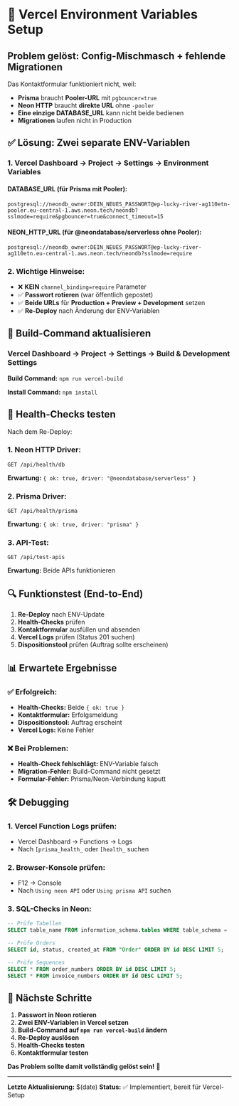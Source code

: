 # 🔧 Vercel Environment Variables Setup

## Problem gelöst: Config-Mischmasch + fehlende Migrationen

Das Kontaktformular funktioniert nicht, weil:
- **Prisma** braucht **Pooler-URL** mit `pgbouncer=true`
- **Neon HTTP** braucht **direkte URL** ohne `-pooler`
- **Eine einzige DATABASE_URL** kann nicht beide bedienen
- **Migrationen** laufen nicht in Production

## ✅ Lösung: Zwei separate ENV-Variablen

### 1. Vercel Dashboard → Project → Settings → Environment Variables

#### **DATABASE_URL** (für Prisma mit Pooler):
```
postgresql://neondb_owner:DEIN_NEUES_PASSWORT@ep-lucky-river-ag110etn-pooler.eu-central-1.aws.neon.tech/neondb?sslmode=require&pgbouncer=true&connect_timeout=15
```

#### **NEON_HTTP_URL** (für @neondatabase/serverless ohne Pooler):
```
postgresql://neondb_owner:DEIN_NEUES_PASSWORT@ep-lucky-river-ag110etn.eu-central-1.aws.neon.tech/neondb?sslmode=require
```

### 2. Wichtige Hinweise:
- ❌ **KEIN** `channel_binding=require` Parameter
- ✅ **Passwort rotieren** (war öffentlich gepostet)
- ✅ **Beide URLs** für **Production + Preview + Development** setzen
- ✅ **Re-Deploy** nach Änderung der ENV-Variablen

## 🚀 Build-Command aktualisieren

### Vercel Dashboard → Project → Settings → Build & Development Settings

**Build Command:** `npm run vercel-build`

**Install Command:** `npm install`

## 🧪 Health-Checks testen

Nach dem Re-Deploy:

### 1. Neon HTTP Driver:
```
GET /api/health/db
```
**Erwartung:** `{ ok: true, driver: "@neondatabase/serverless" }`

### 2. Prisma Driver:
```
GET /api/health/prisma
```
**Erwartung:** `{ ok: true, driver: "prisma" }`

### 3. API-Test:
```
GET /api/test-apis
```
**Erwartung:** Beide APIs funktionieren

## 🔍 Funktionstest (End-to-End)

1. **Re-Deploy** nach ENV-Update
2. **Health-Checks** prüfen
3. **Kontaktformular** ausfüllen und absenden
4. **Vercel Logs** prüfen (Status 201 suchen)
5. **Dispositionstool** prüfen (Auftrag sollte erscheinen)

## 📊 Erwartete Ergebnisse

### ✅ Erfolgreich:
- **Health-Checks:** Beide `{ ok: true }`
- **Kontaktformular:** Erfolgsmeldung
- **Dispositionstool:** Auftrag erscheint
- **Vercel Logs:** Keine Fehler

### ❌ Bei Problemen:
- **Health-Check fehlschlägt:** ENV-Variable falsch
- **Migration-Fehler:** Build-Command nicht gesetzt
- **Formular-Fehler:** Prisma/Neon-Verbindung kaputt

## 🛠️ Debugging

### 1. Vercel Function Logs prüfen:
- Vercel Dashboard → Functions → Logs
- Nach `[prisma_health_` oder `[health_` suchen

### 2. Browser-Konsole prüfen:
- F12 → Console
- Nach `Using neon API` oder `Using prisma API` suchen

### 3. SQL-Checks in Neon:
```sql
-- Prüfe Tabellen
SELECT table_name FROM information_schema.tables WHERE table_schema = 'public';

-- Prüfe Orders
SELECT id, status, created_at FROM "Order" ORDER BY id DESC LIMIT 5;

-- Prüfe Sequences
SELECT * FROM order_numbers ORDER BY id DESC LIMIT 5;
SELECT * FROM invoice_numbers ORDER BY id DESC LIMIT 5;
```

## 🎯 Nächste Schritte

1. **Passwort in Neon rotieren**
2. **Zwei ENV-Variablen in Vercel setzen**
3. **Build-Command auf `npm run vercel-build` ändern**
4. **Re-Deploy auslösen**
5. **Health-Checks testen**
6. **Kontaktformular testen**

**Das Problem sollte damit vollständig gelöst sein!** 🎉

---

**Letzte Aktualisierung:** $(date)
**Status:** ✅ Implementiert, bereit für Vercel-Setup
